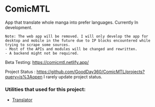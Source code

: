 # ComicMTL
App that translate whole manga into prefer languages. Currently In development.

```
Note: The web app will be removed. I will only develop the app for desktop and mobile in the future due to IP blocks encountered while trying to scrape some sources.
- Most of the APIs and modules will be changed and rewritten.
- A backend might not be required.
```
Beta Testing: https://comicmtl.netlify.app/


Project Status : https://github.com/GoodDay360/ComicMTL/projects?query=is%3Aopen
I rarely update project status.

### Utilities that used for this project:
- [Translator](https://github.com/zyddnys/manga-image-translator)